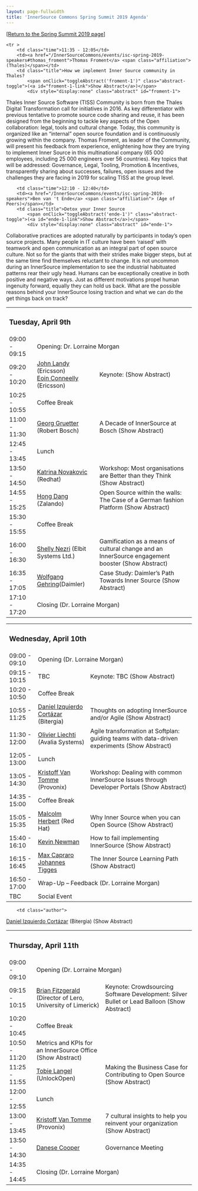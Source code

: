 ```yaml
---
layout: page-fullwidth
title: 'InnerSource Commons Spring Summit 2019 Agenda'
---
```

[[Return to the Spring Summit 2019 page](/InnerSourceCommons/events/isc-spring-2019/)]

<table class="schedule">
    <tr>
        <td colspan="3">
        <h3>Tuesday, April 9th</h3>
        </td>
    </tr>
    <tr>
        <td class="time">09:00 - 09:15</td>
        <td colspan="3">
            Opening: Dr. Lorraine Morgan
        </td>
    </tr>



   <tr>
        <td class="time">09:20 - 10:20</td>
         <td class="author">
            <a href="/InnerSourceCommons/events/isc-spring-2019-speakers#john_landy">John Landy</a><span class="affiliation"> (Ericsson)
            </span><br/>
        <a href="/InnerSourceCommons/events/isc-spring-2019-speakers#eoin_conneely">Eoin Conneelly</a><span class="affiliation"> (Ericsson)</span>

   <td class="title">
            <span class="keynoteTag">Keynote:</span></span>
                <span onClick="toggleAbstract('keynote-landy')" class="abstract-toggle">(<a id="keynote-landy-link">Show Abstract</a>)</span>
       <div style="display:none" class="abstract" id="keynote-landy">
Details appearing shortly 
</div>
        </td>
    </tr>
  
 <tr >
        <td class="time">10:25 - 10:55</td>
        <td colspan="2">Coffee Break</td>
    </tr>

  <tr>
        <td class="time">11:00 - 11:30</td>
        <td class="author">
<a href="/InnerSourceCommons/events/isc-spring-2019-speakers#georg_gruetter">Georg Gruetter</a> <span class="affiliation">(Robert Bosch)</span></td>

<td class="title">A Decade of InnerSource at Bosch
<span onClick="toggleAbstract('gruetter-1')" class="abstract-toggle">(<a id="gruetter-1-link">Show Abstract</a>)</span>
<div style="display:none" class="abstract" id="gruetter-1">
I will share the story of InnerSource at Bosch, which started about a decade ago. In my talk, I will share interesting details about the beginnings and the evolution of InnerSource at Bosch as well as many lessons that we learned along the way.
    </div>
        </td>
    </tr>
    
    <tr >
        <td class="time">11:35 - 12:05</td>
        <td><a href="/InnerSourceCommons/events/isc-spring-2019-speakers#thomas_froment">Thomas Froment</a> <span class="affiliation"> (Thales)</span></td>
        <td class="title">How we implement Inner Source community in Thales?
            <span onClick="toggleAbstract('froment-1')" class="abstract-toggle">(<a id="froment-1-link">Show Abstract</a>)</span>
            <div style="display:none" class="abstract" id="froment-1">
Thales Inner Source Software (TISS) Community is born from the Thales Digital Transformation call for initiatives in 2016. As key differentiator with previous tentative to promote source code sharing and reuse, it has been designed from the beginning to tackle key aspects of the Open collaboration: legal, tools and cultural change. Today, this community is organized like an “internal” open source foundation and is continuously growing within the company. Thomas Froment, as leader of the Community, will present his feedback from experience, enlightening how they are trying to implement Inner Source in this multinational company (65 000 employees, including 25 000 engineers over 56 countries). Key topics that will be addressed: Governance, Legal, Tooling, Promotion & Incentives, transparently sharing about successes, failures, open issues and the challenges they are facing in 2019 for scaling TISS at the group level.           
            </div>
        </td>
    </tr>
<tr>

        <td class="time">12:10 - 12:40</td>
        <td><a href="/InnerSourceCommons/events/isc-spring-2019-speakers">Ben van 't Ende</a> <span class="affiliation"> (Age of Peers)</span></td>
        <td class="title">Detox your Inner Source
            <span onClick="toggleAbstract('ende-1')" class="abstract-toggle">(<a id="ende-1-link">Show Abstract</a>)</span>
            <div style="display:none" class="abstract" id="ende-1">
Collaborative practices are adopted naturally by participants in today’s open source projects. Many people in IT culture have been ‘raised’ with teamwork and open communication as an integral part of open source culture. Not so for the giants that with their strides make bigger steps, but at the same time find themselves reluctant to change. It is not uncommon during an InnerSource implementation to see the industrial habituated patterns rear their ugly head. Humans can be exceptionally creative in both positive and negative ways. Just as different motivations propel human ingenuity forward, equally they can hold us back. What are the possible reasons behind your InnerSource losing traction and what we can do the get things back on track?           
            </div>
        </td>
    </tr>

 <tr>
        <td class="time">12:45 - 13:45</td>
        <td colspan="2">Lunch</td>
  </tr>

 <tr>
        <td class="time">13:50 - 14:50</td>
        <td><a href="/InnerSourceCommons/events/isc-spring-2019-speakers#katrina_novakovic">Katrina Novakovic</a> <span class="affiliation"> (Redhat)</span></td>

   <td class="title">Workshop: Most organisations are Better than they Think 
            <span onClick="toggleAbstract('novakovic-1')" class="abstract-toggle">(<a id="novakovic-1-link">Show Abstract</a>)</span>
            <div style="display:none" class="abstract" id="novakovic-1">
Red Hat, the world's leading provider of Open Source Enterprise solutions, has open sourced an assessment tool, called Open Source Maturity Assessment (OSMA), to allow organisations to understand their current maturity regarding their knowledge, adoption and ability to effectively utilize Open Source / Inner Source technologies within their organisation. The assessment poses a number of questions with multiple choice answers around the following key areas: Business Goals, General Knowledge of Open Source, Development Standards and Tools, Upstream Community Participation, Governance & Legal Policies and Senior Management Support. The results of the assessment are used as a starting point to give an organisation a better understanding of their business goals regarding Open Source / Inner Source software and methodologies, the focus areas to address (under the areas of consume, contribute, create and strategy/governance) and recommended next steps. During this workshop, we will: 
        <ul>
          <li>Have each individual attendee run through the assessment tool to determine their organisation's maturity </li>
               <li> Analyse the results to highlight areas for an organisation to focus on</li>
                    <li> Hold an open discussion on organisation maturity, including issues encountered and ways to increase the maturity level The assessment itself is Open Source and the code can be found at https://github.com/boogiespook/osma.</li>
            </ul>  
                        It is a simple LAMP stack, allowing questions and responses to be customised for an organisation. The maturity tool has been presented and then used by a number of organisations, large and small, to help them understand where they are on their Open Source journey.
</div>
        </td>
    </tr>


<tr >
       <td class="time">14:55 - 15:25</td>

   <td class="author"><a href="/InnerSourceCommons/events/isc-spring-2019-speakers#hong_dang">Hong Dang</a><span class="affiliation"> (Zalando)</span></td>
        <td class="title">Open Source within the walls: The Case of a German fashion Platform
            <span onClick="toggleAbstract('dong-1')" class="abstract-toggle">(<a id="dong-1-link">Show Abstract</a>)</span>
            <div style="display:none" class="abstract" id="dong-1">
This presentation covers InnerSource Discovery Phase at Zalando and best practices that are currently adopted throughout the company. 
            </div>
        </td>
    </tr>

<tr >
        <td class="time">15:30 - 15:55</td>
        <td colspan="2">Coffee Break</td>
    </tr>


  <tr >
        <td class="time">16:00 - 16:30</td>
        <td class="author"><a href="/InnerSourceCommons/events/isc-spring-2019-speakers#shelly_nezri">Shelly Nezri</a> <span class="affiliation"> (Elbit Systems Ltd.)</span></td>
        <td class="title">Gamification as a means of cultural change and an InnerSource engagement booster
            <span onClick="toggleAbstract('nezri-1')" class="abstract-toggle">(<a id="nezri-1-link">Show Abstract</a>)</span>
            <div style="display:none" class="abstract" id="nezri-1">
When Elbit Systems launched its InnerSource program, it decided to drive cultural change through gamification. Shelly Nizri offers an overview of the Software Guild, an innovative gamification approach to increase engagement and encourage collaboration in the organization. Join in to learn how the company prevailed despite humble resources and conquered all challenges in the spirit of InnerSource
            </div>
        </td> 
    </tr>

<tr >
        <td class="time">16:35 - 17:05</td>

   <td class="author"><a href="/InnerSourceCommons/events/isc-spring-2019-speakers#wolfgang_gehring">Wolfgang Gehring</a><span class="affiliation">(Daimler)</span></td>
        <td class="title">Case Study: Daimler’s Path Towards Inner Source
            <span onClick="toggleAbstract('gehring-1')" class="abstract-toggle">(<a id="gehring-1-link">Show Abstract</a>)</span>
            <div style="display:none" class="abstract" id="gehring-1">
</br>
So you have decided that Inner Source is the way to go for your enterprise. Good for you! The rest is just a piece of cake. You only need to explain to your employees what this is all about. Oh yeah, and talk to the people from corporate tax, should be no problem, you know a guy there. Then get the legal department to answer some simple questions, and off you go! Ok, tooling is an issue, too. And governance... Alright, so you haven’t thought about all the minor details, but you just get everybody’s attention and spread the word. Easy! Right?!? Well, let me talk a little bit about our journey at Daimler. We haven’t solved everything yet, but we’re on a good path, and maybe our experience can help you a bit, too. 
</div>
        </td>
    </tr>

<tr>
        <td class="time">17:10 - 17:20</td>

   <td colspan="2">Closing (Dr. Lorraine Morgan)</td>
    </tr>
    </table>



<table class="schedule">
    <tr>
        <td colspan="3">
        <h3>Wednesday, April 10th</h3>
        </td>
    </tr>
    <tr>
        <td class="time">09:00 - 09:10</td>
        <td colspan="2" >
            Opening (Dr. Lorraine Morgan)
</td>
    </tr>


<tr>
        <td class="time">09:15 - 10:15</td>
<td class="author">
    <span class="affiliation">TBC</span></td>
        <td class="title"><span class="keynoteTag">Keynote:</span> TBC
            <span onClick="toggleAbstract(tbc-1')" class="abstract-toggle">(<a id="tbc-1-link">Show Abstract</a>)</span>
            <div style="display:none" class="abstract" id="tbc-1">
Details appearing shortly 
</div>
        </td>
    </tr>
   
 <tr >
        <td class="time">10:20 - 10:50</td>
        <td colspan="2">Coffee Break</td>
    </tr>

 <tr>
        <td class="time">10:55 - 11:25</td>
        <td class="author"><a href="/InnerSourceCommons/events/isc-spring-2019-speakers#daniel_izquierdo_cortázar">Daniel Izquierdo Cortázar</a> <span class="affiliation">(Bitergia)</span></td>
<td class="title"> Thoughts on adopting InnerSource and/or Agile
            <span onClick="toggleAbstract('cortázar-1')" class="abstract-toggle">(<a id="cortázar-1-link">Show Abstract</a>)</span>
<div style="display:none" class="abstract" id="cortázar-1">
One of the main questions that any company willing to try InnerSource is how this can be integrated with their current way of developing. Even more, some of them have recently started with Agile and this may be seen as ‘yet another software development approach’. Agile and InnerSource are defined in both cases and [e.g.: in the Wikipedia] as software development practices. However it seems that it is still not clear how each of them can complement the other. This talk aims at bringing on the table some thoughts on how Agile is being used by some large corporations, and how InnerSource is being applied by some others. We do not aim at stating facts, but at opening a fruitful discussion with the audience with the goal of bringing more uses cases and sharing experiences among the attendees.            
    </div>
        </td>
    </tr>


   <tr >
        <td class="time">11:30 - 12:00</td>
<td class="author"><a href="/InnerSourceCommons/events/isc-spring-2019-speakers#olivier_liechti">Olivier Liechti</a> <span class="affiliation">(Avalia Systems)</span></td>
        <td class="title"> Agile transformation at Softplan: guiding teams with data-driven experiments
            <span onClick="toggleAbstract('liechti-1')" class="abstract-toggle">(<a id="liechti-1-link">Show Abstract</a>)</span>
            <div style="display:none" class="abstract" id="liechti-1">
How do you bring a legacy Enterprise Resource Planning (ERP) to "The Cloud", with the promise of enabling new business models and reducing costs? How do you tackle an enormous technical and organizational debt accumulated over decades? How do you initiate a radical transformation and how do you put people in motion? These are the challenges that the newly hired CTO of a business unit within Softplan, large Brazilian company, accepted a couple of years ago. In this talk, we explain how we had the opportunity to work with the CTO, and to support hims with a data-driven approach. After introducing the notion of software analytics, we explain how we have used metrics first to diagnose the problems, and then to support a continuous improvement process. We review a series of specific experiments done in this context, discussing both successes and challenges. We emphasize the human aspects of the transition and explain how metrics can be powerful when it comes to trigger conversations and to drive behavior change. We explain how our initial recommendations were to inspire teams to adopt practices that can be seen "in action" on GitHub. When we embarked on this journey, we did not know about the InnerSource Commons. Nevertheless, some of the problems that we encountered are very similar to those enlisted in the Patterns Catalog. In the talk, we map our experiments to problems described in the catalog. We compare our solutions to those embodied in the patterns.            
            </div>
        </td>
    </tr>

 <tr>
        <td class="time">12:05 - 13:00</td>
        <td colspan="2">Lunch</td>
    </tr>

<tr>
        <td class="time">13:05 - 14:30</td>
            <td class="author"><a href="/InnerSourceCommons/events/isc-spring-2019-speakers">Kristoff Van Tomme</a> <span class="affiliation">(Provonix)</span>
        <td class="title"> Workshop: Dealing with common InnerSource Issues through Developer Portals
            <span onClick="toggleAbstract('van_tomme-1')" class="abstract-toggle">(<a id="van_tomme-1-link">Show Abstract</a>)</span>
            <div style="display:none" class="abstract" id="van_tomme-1">
During the last InnerSource Commons and Patterns sessions, there have been a set of issues raised by the community. Those are related to the discoverability, findability, awareness, documentation, and others. In this talk, Kristof Van Tomme and Daniel Izquierdo will discuss the use of a Developer Portal as a way to centralize and deal with all of these related patterns. After the introduction we will split out into discussion groups to work on key patterns that the audience believes need to be included in most innersourcing portals.            </div>
        </td>
    </tr>

<tr >
        <td class="time">14:35 - 15:00</td>
        <td colspan="2">Coffee Break</td>
    </tr>

<tr >
        <td class="time">15:05 - 15:35</td>
        <td class="author"><a href="/InnerSourceCommons/events/isc-spring-2019-speakers#malcolm_herbert">Malcolm Herbert</a> <span class="affiliation">(Red Hat)</span></td>
        <td class="title"> Why Inner Source when you can Open Source
            <span onClick="toggleAbstract('herbert-1')" class="abstract-toggle">(<a id="herbert-1-link">Show Abstract</a>)</span>
            <div style="display:none" class="abstract" id="herbert-1">
Over the last 10 years, Red Hat Consulting has offered services around open source process and culture, alongside its normal technology based offerings. Whilst Red Hat is an Enterprise software solutions company, it also is the leading proponent of how open source works and why it produces good software, using a community powered approach. This paper discusses: If it is possible, open source should be considered in favour of inner source as an approach for an organisation If Inner Source is the only option, what should be considered during this phase of a project
            </div>
        </td> 
    </tr>

<tr >
        <td class="time">15:40 - 16:10</td>
        <td class="author"><a href="/InnerSourceCommons/events/isc-spring-2019-speakers#kevin_newman">Kevin Newman 
</a></span></td>
        <td class="title"> How to fail implementing InnerSource
            <span onClick="toggleAbstract('newman-1')" class="abstract-toggle">(<a id="newman-1-link">Show Abstract</a>)</span>
            <div style="display:none" class="abstract" id="newman-1">
An informal, but hopefully informative, presentation on the challenges of implementing InnerSource at a medium-sized, non-technical company. Harvard Business Publishing’s mission is to improve the practice of management in a changing world, and our areas of focus are in publishing and learning pedagogies. We thoughtfully recognize that while we are not a “technology” company, we treat software engineering as a core competency that can make or break our strategy. Adopting InnerSource was seen as a key component in our long term plans but fell far short of our expectations. We’d like to share our experience not as an any inherent indictment of InnerSource but as cautionary tale of intent and aspiration versus every day and unexciting, but very real, constraints. 
    </div>
        </td>
    </tr>




<tr >
        <td class="time">16:15 - 16:45</td>
        <td class="author"><a href="/InnerSourceCommons/events/isc-spring-2019-speakers#max_campraro"> Max Capraro <br>
            <a href="/InnerSourceCommons/events/isc-spring-2019-speakers#johannes_tigges">Johannes Tigges
</span></td>
        <td class="title"> The Inner Source Learning Path
            <span onClick="toggleAbstract('campraro-1')" class="abstract-toggle">(<a id="campraro-1-link">Show Abstract</a>)</span>
            <div style="display:none" class="abstract" id="campraro-1">
Inner source is the application of open source methodologies to internally-developed software. While simple to define, inner source can be difficult to explain and implement successfully. Many engineers lack background in open source and the ideas and mechanics of open code development. Even those with that background face a new set of constraints and motivations when trying to work openly within the enterprise. The Inner Source Learning path gives a simple, easy to understand introduction to inner source. It introduces key terms, concepts, and principles for effective inner sourcing along with explanations and real examples. It is intended to bring newcomers up to speed as well as provide those with experience a common vocabulary to use when discussing more advanced concepts. The Inner Source Learning path will be freely hosted by O'Reilly Media at https://www.safaribooksonline.com/learning-paths for your use and sharing. In this session we'll review the content of the learning path and how you can use and share it.
            </div>
        </td>
    </tr>

  <tr >
        <td class="time">16:50 - 17:00</td>
        <td colspan="2"> Wrap-Up – Feedback (Dr. Lorraine Morgan)</td>
    </tr>

<tr >
        <td class="time">TBC</td>
        <td colspan="2">Social Event</td>
    </tr>

</table>    


<table class="schedule">
    <tr>
        <td colspan="3">
        <h3>Thursday, April 11th</h3>
        </td>
    </tr>
    <tr>
        <td class="time">09:00 - 09:10</td>
<td colspan="2">
            Opening (Dr. Lorraine Morgan)
        </td>
    </tr>
 
 
 
<tr >
        <td class="time">09:15 - 10:15</td>
        <td class="author"><a href="/InnerSourceCommons/events/isc-spring-2019-speakers#brian_fitzgerald">Brian Fitzgerald</a> <span class="affiliation">(Director of Lero, University of Limerick)</span></td>
        <td class="title"><span class="keynoteTag">Keynote:</span> Crowdsourcing Software Development: Silver Bullet or Lead Balloon
            <span onClick="toggleAbstract('fitzgerald-1')" class="abstract-toggle">(<a id="fitzgerald-1-link">Show Abstract</a>)</span>
            <div style="display:none" class="abstract" id="fitzgerald-1">
Crowdsourcing is emerging as an alternative outsourcing strategy which is gaining increasing attention in the software engineering community. However, crowdsourcing software development involves complex tasks which differ significantly from the micro-tasks that can be found on crowdsourcing platforms such as Amazon Mechanical Turk—the latter are much shorter in duration, and typically very simple and do not involve any task interdependencies. To achieve the potential benefits of crowdsourcing in the software development context, companies need to understand how this strategy works, what challenges arise, and what factors might affect crowd participation. Research to date on crowdsourcing software development has tended to focus on the ‘crowd’ or the technical platform, with little research from the perspective of the customer who is seeking to leverage the crowdsourcing development model. The findings from an in-depth case study of crowd-sourcing software development in a Fortune 500 company are augmented with an analysis of over 13,000 crowdsourcing competitions over a ten-year period on the Topcoder crowdsourcing platform, one of the most popular platforms for software development, are drawn on to evaluate the effectiveness of crowdsourcing in a software development context.
            </div>
            </td>
                 </tr>
           </tr>
    <tr >
        <td class="time">10:20 - 10:45</td>
        <td colspan="2">Coffee Break</td>
    </tr>

   <tr>
        <td class="time">10:50 - 11:20</td>

        <td class="author">
<a href="/InnerSourceCommons/events/isc-spring-2019-speakers#daniel_izquierdo_cortázar">Daniel Izquierdo Cortázar</a> <span class="affiliation">(Bitergia)</span></td>
     <span onClick="toggleAbstract('cortázar-2')" class="abstract-toggle">(<a id="cortázar-2-link">Show Abstract</a>)</span>

<td class="title">Metrics and KPIs for an InnerSource Office 
     <span onClick="toggleAbstract('cortázar-2')" class="abstract-toggle">(<a id="cortázar-2-link">Show Abstract</a>)</span>
<div style="display:none" class="abstract" id="cortázar-2">

Metrics are an important part of the InnerSource journey. The InnerSource Commons has been a great place for discussion around the topic. Specifically the InnerSource Patterns community delivered a pattern focused on first steps with metrics [1] where no specific metrics are detailed, but this gives a starting point to discuss when, how and what to measure. This talk aims at detailing these set of metrics and KPIs for further discussion across the community. This is based on work in progress in the GrimoireLab/CHAOSS community, a Linux Foundation Project. The proposed set of metrics are split into three main areas: Activity, Community and Process. [1] https://github.com/paypal/InnerSourcePatterns/blob/master/introducing-metrics-in-innersource.md
</div>
        </td>
    </tr>
<tr >
        <td class="time">11:25 - 11:55</td>
        <td class="author"><a href="/InnerSourceCommons/events/isc-spring-2019-speakers#tobie_langel">Tobie Langel</a> <span class="affiliation">(UnlockOpen)</span></td>
        <td class="title">Making the Business Case for Contributing to Open Source
            <span onClick="toggleAbstract(‘langel-1')" class="abstract-toggle">(<a id="langel-1-link">Show Abstract</a>)</span>
            <div style="display:none" class="abstract" id="orenbach-1">
Details appearing shortly 
            </div>
        </td>
    </tr>

<tr>
        <td class="time">12:00 - 12:55</td>
        <td colspan="2">Lunch</td>
    </tr>

   <tr >
        <td class="time">13:00 - 13:45</td>    
<td class="author"><a href="/InnerSourceCommons/events/isc-spring-2019-speakers">Kristoff Van Tomme </a><span class="affiliation">(Provonix)</span>
<td class="title">7 cultural insights to help you reinvent your organization            
<span onClick="toggleAbstract('VanTomme-1')" class="abstract-toggle">(<a id="VanTomme-1-link">Show Abstract</a>)</span>
            <div style="display:none" class="abstract" id="VanTomme-2">
Culture is hard to describe, and even harder to emulate. So how do you even start to establish an open source-like culture? What are the underlying principles on which these cultures are built? For the past 13 years, I’ve been reading and thinking about these questions, trying to understand what makes some open source projects succeed and causes others to fail. In this talk I want to introduce 7 mental models and surprising insights that I have adopted along te way that have transformed the way I think about business. I will present the insights together with references to the books from which they were derived, and explain why I believe they can help an organisation to build an open source-like culture.
    </div>
        </td>
    </tr>

   <tr >
        <td class="time">13:50 - 14:30</td>
        <td class="author"><a href="/InnerSourceCommons/events/isc-spring-2019-speakers#danese_cooper">Danese Cooper</a> 
</td>
        <td class="title">Governance Meeting
            <span onClick="toggleAbstract('cooper-1')" class="abstract-toggle"><a id="cooper-1-link"></a></span>
            <div style="display:none" class="abstract" id="cooper-1">
            </div>
        </td>
    </tr>
<tr >
        <td class="time">14:35 - 14:45</td>
        <td colspan="2">Closing (Dr. Lorraine Morgan)</td>
    </tr>
</table>
